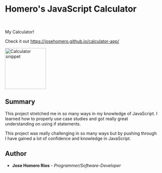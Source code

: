 # Homero's JavaScript Calculator

<br>

My Calculator!

Check it out https://josehomero.github.io/calculator-app/

<img width="135" alt="Calculator snippet" src="https://user-images.githubusercontent.com/58618050/80551613-dfad9f80-8978-11ea-8e75-7379c1974445.PNG">

## Summary

This project stretched me in so many ways in my knowledge of JavaScript. I learned how to properly use case studies and got really great understanding on using if statements.

This project was really challenging in so many ways but by pushing through I have gained a lot of confidence and knowledge in JavaScript.

## Author

* **Jose Homero Rios** - *Programmer/Software-Developer*
